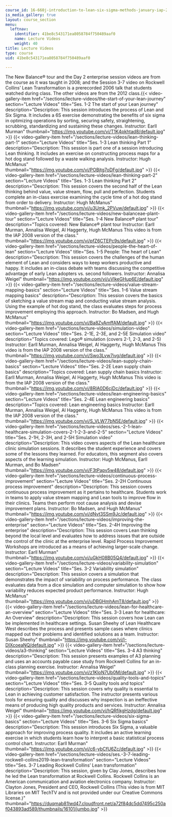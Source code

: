```yaml
---
course_id: 16-660j-introduction-to-lean-six-sigma-methods-january-iap-2012
is_media_gallery: true
layout: course_section
menu:
  leftnav:
    identifier: 41be8c543171ea8058784f750489aaf0
    name: Lecture Videos
    weight: 40
title: Lecture Videos
type: course
uid: 41be8c543171ea8058784f750489aaf0

---
```


The New Balance® tour and the Day 2 enterprise session videos are from the course as it was taught in 2008; and the Session 3-7 video on Rockwell Collins’ Lean Transformation is a prerecorded 2006 talk that students watched during class. The other videos are from the 2012 class.{{< video-gallery-item href="/sections/lecture-videos/the-start-of-your-lean-journey" section="Lecture Videos" title="Ses. 1-2 The start of your Lean journey" description="Description: This session introduces the process of Lean and Six Sigma. It includes a 6S exercise demonstrating the benefits of six sigma in optimizing operations by sorting, securing safety, straightening, scrubbing, standardizing and sustaining these changes. Instructor: Earll Murman" thumbnail="https://img.youtube.com/vi/T1K4pkhtad8/default.jpg" >}} {{< video-gallery-item href="/sections/lecture-videos/lean-thinking-part-1" section="Lecture Videos" title="Ses. 1-3 Lean thinking Part 1" description="Description: This session is part one of a session introducing Lean thinking. It includes an exercise on constructing process maps for a hot dog stand followed by a waste walking analysis. Instructor: Hugh McManus" thumbnail="https://img.youtube.com/vi/POBjtg7oDFg/default.jpg" >}} {{< video-gallery-item href="/sections/lecture-videos/lean-thinking-part-2" section="Lecture Videos" title="Ses. 1-3 Lean thinking Part 2" description="Description: This session covers the second half of the Lean thinking behind value, value stream, flow, pull and perfection. Students complete an in-class exercise examining the cycle time of a hot dog stand from order to delivery. Instructor: Hugh McManus" thumbnail="https://img.youtube.com/vi/u3Umk_2PVuw/default.jpg" >}} {{< video-gallery-item href="/sections/lecture-videos/new-balanceae-plant-tour" section="Lecture Videos" title="Ses. 1-4 New Balance® plant tour" description="Topics covered: New Balance® plant tour Instructor: Earll Murman, Annalisa Weigel, Al Haggerty, Hugh McManus This video is from the IAP 2008 version of the class." thumbnail="https://img.youtube.com/vi/pfZ6CTEPc9s/default.jpg" >}} {{< video-gallery-item href="/sections/lecture-videos/people-the-heart-of-lean" section="Lecture Videos" title="Ses. 1-5 People: The heart of Lean" description="Description: This session covers the challenges of the human element of Lean and considers ways to keep workers productive and happy. It includes an in-class debate with teams discussing the  competitive advantage of early Lean adopters vs. second followers. Instructor: Annalisa Weigel" thumbnail="https://img.youtube.com/vi/uVlkeGHup6E/default.jpg" >}} {{< video-gallery-item href="/sections/lecture-videos/value-stream-mapping-basics" section="Lecture Videos" title="Ses. 1-6 Value stream mapping basics" description="Description: This session covers the basics of sketching a value stream map and conducting value stream analysis. Using the example of hot dog stand, the class evaluates steps for process improvement employing this approach. Instructor: Bo Madsen, and Hugh McManus" thumbnail="https://img.youtube.com/vi/Ba8ZyAmffAM/default.jpg" >}} {{< video-gallery-item href="/sections/lecture-videos/simulation-video" section="Lecture Videos" title="Ses. 2-1E, 2-3E, and 2-5E Simulation video" description="Topics covered: Lego® simulation (covers 2-1, 2-3, and 2-5) Instructor: Earll Murman, Annalisa Weigel, Al Haggerty, Hugh McManus This video is from the IAP 2008 version of the class." thumbnail="https://img.youtube.com/vi/Swo3Lvw7ivg/default.jpg" >}} {{< video-gallery-item href="/sections/lecture-videos/lean-supply-chain-basics" section="Lecture Videos" title="Ses. 2-2E Lean supply chain basics" description="Topics covered: Lean supply chain basics Instructor: Earll Murman, Annalisa Weigel, Al Haggerty, Hugh McManus This video is from the IAP 2008 version of the class." thumbnail="https://img.youtube.com/vi/8RlA0D6cjDc/default.jpg" >}} {{< video-gallery-item href="/sections/lecture-videos/lean-engineering-basics" section="Lecture Videos" title="Ses. 2-4E Lean engineering basics" description="Topics covered: Lean engineering basics Instructor: Earll Murman, Annalisa Weigel, Al Haggerty, Hugh McManus This video is from the IAP 2008 version of the class." thumbnail="https://img.youtube.com/vi/S_VLW77bN5E/default.jpg" >}} {{< video-gallery-item href="/sections/lecture-videos/ses.-2-1-lean-healthcare-simulation-covers-2-1-2-3-and-2-5" section="Lecture Videos" title="Ses. 2-1H, 2-3H, and 2-5H Simulation video" description="Description: This video covers aspects of the Lean healthcare clinic simulation sessions. It describes  the student experience and covers some of the lessons they learned. For educators, this segment also covers aspects of the learning simulation. Instructor: Hugh McManus, Earll Murman, and Bo Madsen" thumbnail="https://img.youtube.com/vi/F3tPapv5w48/default.jpg" >}} {{< video-gallery-item href="/sections/lecture-videos/continuous-process-improvement" section="Lecture Videos" title="Ses. 2-2H Continuous process improvement" description="Description: This session covers continuous process improvement as it pertains to  healthcare. Students work in teams to apply value stream mapping and Lean tools to improve flow in their clinics. Teams then perform root cause analysis and devise improvement plans. Instructor: Bo Madsen, and Hugh McManus" thumbnail="https://img.youtube.com/vi/dNvt3SSm9Jc/default.jpg" >}} {{< video-gallery-item href="/sections/lecture-videos/improving-the-enterprise" section="Lecture Videos" title="Ses. 2-4H Improving the enterprise" description="Description: This session covers Lean thinking beyond the local level and evaluates how to address issues that are outside the control of the clinic at the enterprise level. Rapid Process Improvement Workshops are introduced as a means of achieving larger-scale change. Instructor: Earll Murman" thumbnail="https://img.youtube.com/vi/uGkH08B05Q4/default.jpg" >}} {{< video-gallery-item href="/sections/lecture-videos/variability-simulation" section="Lecture Videos" title="Ses. 3-2 Variability simulation" description="Description: This session covers a simulation that demonstrates the impact of variability on process performance. The class evaluates data from a dice simulation and computer simulation to show how variability reduces expected product performance. Instructor: Hugh McManus" thumbnail="https://img.youtube.com/vi/uDBGHmhAmT8/default.jpg" >}} {{< video-gallery-item href="/sections/lecture-videos/lean-for-healthcare-an-overview" section="Lecture Videos" title="Ses. 3-3 Lean for healthcare: An Overview" description="Description: This session covers how Lean can be implemented in healthcare settings. Susan Sheehy of Lean Healthcare West describes the process and presents sample cases where clinics mapped out their problems and identified solutions as a team. Instructor: Susan Sheehy" thumbnail="https://img.youtube.com/vi/I-DIXcoeaNQ/default.jpg" >}} {{< video-gallery-item href="/sections/lecture-videos/a3-thinking" section="Lecture Videos" title="Ses. 3-4 A3 thinking" description="Description: This session presents examples of A3 planning and uses an accounts payable case study from Rockwell Collins for an in-class planning exercise. Instructor: Annalisa Weigel" thumbnail="https://img.youtube.com/vi/z1KloN7Ub0M/default.jpg" >}} {{< video-gallery-item href="/sections/lecture-videos/quality-tools-and-topics" section="Lecture Videos" title="Ses. 3-5 Quality tools and topics" description="Description: This session covers why quality is essential to Lean in achieving customer satisfaction. The instructor presents various tools for ensuring quality and discusses why inspection is an ineffective means of producing high quality products and services. Instructor: Annalisa Weigel" thumbnail="https://img.youtube.com/vi/hQRfikgHzdg/default.jpg" >}} {{< video-gallery-item href="/sections/lecture-videos/six-sigma-basics" section="Lecture Videos" title="Ses. 3-6 Six Sigma basics" description="Description: This session introduces Six Sigma, a valuable approach for improving process quality. It includes an active learning exercise in which students learn how to interpret a basic statistical process control chart. Instructor: Earll Murman" thumbnail="https://img.youtube.com/vi/c6-ybCfU6Zc/default.jpg" >}} {{< video-gallery-item href="/sections/lecture-videos/ses.-3-7-leading-rockwell-collins2019-lean-transformation" section="Lecture Videos" title="Ses. 3-7 Leading Rockwell Collins’ Lean transformation" description="Description: This session, given by Clay Jones, describes how he led the Lean transformation at Rockwell Collins.  Rockwell Collins is an American communication and aviation electronics company. Instructor: Clayton Jones, President and CEO, Rockwell Collins (This video is from MIT Libraries on MIT TechTV and is not provided under our Creative Commons license.)" thumbnail="https://duqmab81lwd47.cloudfront.net/a72f84dc5dd7495c250af043893ad589/thumbnails/16101/jumbo.jpg" >}}